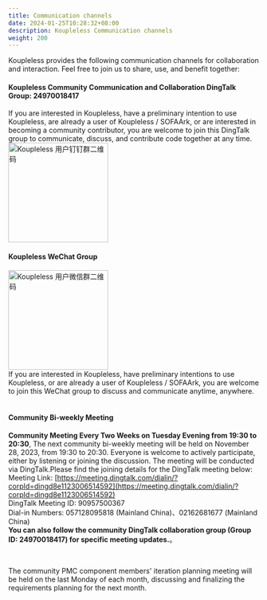 ```yaml
---
title: Communication channels
date: 2024-01-25T10:28:32+08:00
description: Koupleless Communication channels
weight: 200
---
```


Koupleless provides the following communication channels for collaboration and interaction. Feel free to join us to share, use, and benefit together:

#### Koupleless Community Communication and Collaboration DingTalk Group: 24970018417
If you are interested in Koupleless, have a preliminary intention to use Koupleless, are already a user of Koupleless / SOFAArk, or are interested in becoming a community contributor, you are welcome to join this DingTalk group to communicate, discuss, and contribute code together at any time.<br/>
<img width="200px" src="/img/dingtalk-qcode.png" alt="Koupleless 用户钉钉群二维码" />

#### Koupleless WeChat Group
<img width="200px" src="/img/wechat-qcode.png" alt="Koupleless 用户微信群二维码" />
<br/>
If you are interested in Koupleless, have preliminary intentions to use Koupleless, or are already a user of Koupleless / SOFAArk, you are welcome to join this WeChat group to discuss and communicate anytime, anywhere.<br/>


<br/>

#### Community Bi-weekly Meeting
**Community Meeting Every Two Weeks on Tuesday Evening from 19:30 to 20:30**, The next community bi-weekly meeting will be held on November 28, 2023, from 19:30 to 20:30. Everyone is welcome to actively participate, either by listening or joining the discussion. The meeting will be conducted via DingTalk.Please find the joining details for the DingTalk meeting below:<br />
Meeting Link: [https://meeting.dingtalk.com/dialin/?corpId=dingd8e1123006514592](https://meeting.dingtalk.com/dialin/?corpId=dingd8e1123006514592)<br />
DingTalk Meeting ID: 90957500367<br />Dial-in Numbers: 057128095818 (Mainland China)、02162681677 (Mainland China)<br />
**You can also follow the community DingTalk collaboration group (Group ID: 24970018417) for specific meeting updates.**。

<br/>

The community PMC component members' iteration planning meeting will be held on the last Monday of each month, discussing and finalizing the requirements planning for the next month.

<br/>
<br/>
